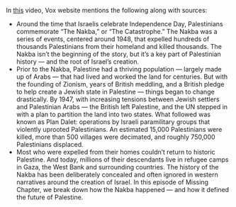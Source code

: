 In [this](https://www.youtube.com/watch?v=rGVgjS98OsU) video, Vox website mentions the following along with sources:
* Around the time that Israelis celebrate Independence Day, Palestinians commemorate “The Nakba,” or “The Catastrophe.” The Nakba was a series of events, centered around 1948, that expelled hundreds of thousands Palestinians from their homeland and killed thousands. The Nakba isn’t the beginning of the story, but it’s a key part of Palestinian history — and the root of Israel’s creation. 
* Prior to the Nakba, Palestine had a thriving population — largely made up of Arabs — that had lived and worked the land for centuries. But with the founding of Zionism, years of British meddling, and a British pledge to help create a Jewish state in Palestine — things began to change drastically. By 1947, with increasing tensions between Jewish settlers and Palestinian Arabs — the British left Palestine, and the UN stepped in with a plan to partition the land into two states. What followed was known as Plan Dalet: operations by Israeli paramilitary groups that violently uprooted Palestinians. An estimated 15,000 Palestinians were killed, more than 500 villages were decimated, and roughly 750,000 Palestinians displaced. 
* Most who were expelled from their homes couldn’t return to historic Palestine. And today, millions of their descendants live in refugee camps in Gaza, the West Bank and surrounding countries. The history of the Nakba has been deliberately concealed and often ignored in western narratives around the creation of Israel. In this episode of Missing Chapter, we break down how the Nakba happened — and how it defined the future of Palestine.
